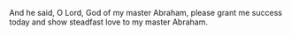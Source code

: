 And he said, O Lord, God of my master Abraham, please grant me success today and show steadfast love to my master Abraham.
